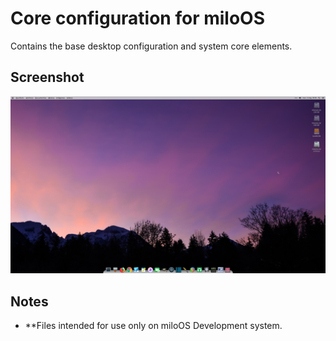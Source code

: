 # Core configuration for miloOS

Contains the base desktop configuration and system core elements.

## Screenshot

![Screenshot](https://github.com/Wamphyre/miloOS-core/blob/main/miloOS-desktop.png)

## Notes

* **Files intended for use only on miloOS Development system.
